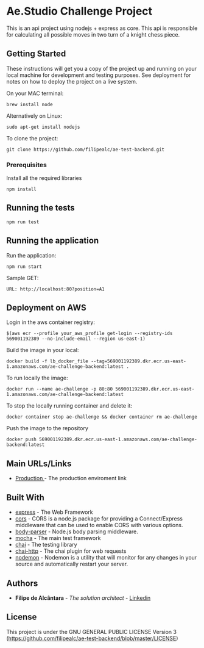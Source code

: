 # Ae.Studio Challenge Project

This is an api project using nodejs + express as core. This api is responsible
for calculating all possible moves in two turn of a knight chess piece.

## Getting Started

These instructions will get you a copy of the project up and running on your local machine for development and testing purposes. See deployment for notes on how to deploy the project on a live system.

On your MAC terminal:

```
brew install node
```

Alternatively on Linux:

```
sudo apt-get install nodejs
```

To clone the project:

```
git clone https://github.com/filipealc/ae-test-backend.git
```

### Prerequisites

Install all the required libraries

```
npm install
```

## Running the tests

```
npm run test
```

## Running the application

Run the application:

```
npm run start
```

Sample GET:

```
URL: http://localhost:80?position=A1
```

## Deployment on AWS

Login in the aws container registry:

```
$(aws ecr --profile your_aws_profile get-login --registry-ids 569001192389 --no-include-email --region us-east-1)
```

Build the image in your local:

```
docker build -f lb_docker_file --tag=569001192389.dkr.ecr.us-east-1.amazonaws.com/ae-challenge-backend:latest .
```

To run locally the image:

```
docker run --name ae-challenge -p 80:80 569001192389.dkr.ecr.us-east-1.amazonaws.com/ae-challenge-backend:latest
```

To stop the locally running container and delete it:

```
docker container stop ae-challenge && docker container rm ae-challenge
```

Push the image to the repository

```
docker push 569001192389.dkr.ecr.us-east-1.amazonaws.com/ae-challenge-backend:latest
```

## Main URLs/Links

- [Production ](http://ae-challenge-backend-prod.us-east-1.elasticbeanstalk.com) - The production enviroment link

## Built With

- [express](https://expressjs.com/) - The Web Framework
- [cors](https://www.npmjs.com/package/cors) - CORS is a node.js package for providing a Connect/Express middleware that can be used to enable CORS with various options.
- [body-parser](https://www.npmjs.com/package/body-parser) - Node.js body parsing middleware.
- [mocha](https://mochajs.org/) - The main test framework
- [chai](https://www.chaijs.com/) - The testing library
- [chai-http](https://www.chaijs.com/plugins/chai-http/) - The chai plugin for web requests
- [nodemon](https://nodemon.io/) - Nodemon is a utility that will monitor for any changes in your source and automatically restart your server.

## Authors

- **Filipe de Alcântara** - _The solution architect_ - [Linkedin](https://www.linkedin.com/in/filipealc/)

## License

This project is under the GNU GENERAL PUBLIC LICENSE Version 3 (https://github.com/filipealc/ae-test-backend/blob/master/LICENSE)
